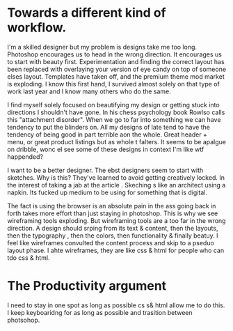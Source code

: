 # Towards a different kind of workflow.

I'm a skilled designer but my problem is designs take me too long. Photoshop encourages us to head in the wrong
direction. It encourages us to start with beauty first. Experimentation and finding the correct layout has been replaced with
overlaying your version of eye candy on top of someone elses layout. Templates have taken off, and the premium theme mod
market is exploding. I know this first hand, I survived almost solely on that type of work last year and I know many others
who do the same.

I find myself solely focused on beautifying my design or getting stuck into directions I shouldn't have gone. In his chess
psychology book Rowlso calls this "attachment disorder". When we go to far into something we can have tendency to put the
blinders on. All my designs of late tend to have the tendency of being good in part terrible aon the whole. Great header +
menu, or great product listings but as whole t falters. It seems to be apalgue on dribble, wonc eI see some of these designs
in context I'm like wtf happended?

I want to be a better designer. The ebst designers seem to start with sketches. Why is this? They've learned to avoid getting
creatively locked. In the interest of taking a jab at the article . Skeching s like an architect using a napkin. Its fucked
up medium to be using for something that is digital.

The fact is using the browser is an absolute pain in the ass going back in forth takes more effort than just staying in
photoshop. This is why we see wireframing tools exploding. But wireframing tools are a too far in the wrong direction. A
design should srping from its text & content, then the layouts, then the typography , then the colors, then functionality &
finally beatuy. I feel like wireframes convulted the content process and skip to a pseduo layout phase. I ahte wireframes,
they are like css & html for people who can tdo css & html.

# The Productivity argument

I need to stay in one spot as long as possible cs s& html allow me to do this. I keep keyboaridng for as long as possible and
trasition between photsohop.